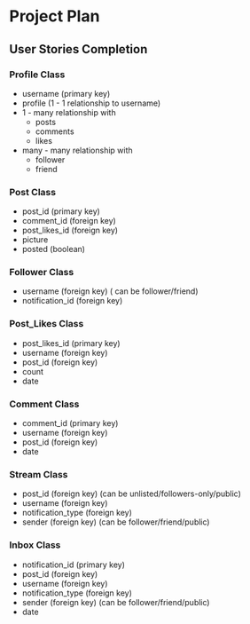 # Project Plan

## User Stories Completion

### Profile Class

* username (primary key)
* profile (1 - 1 relationship to username)
* 1 - many relationship with
  * posts
  * comments
  * likes
* many - many relationship with
  * follower
  * friend

### Post Class

* post_id (primary key)
* comment_id (foreign key)
* post_likes_id (foreign key)
* picture
* posted (boolean)

### Follower Class

* username (foreign key) ( can be follower/friend)
* notification_id (foreign key)

### Post_Likes Class

* post_likes_id (primary key)
* username (foreign key)
* post_id (foreign key)
* count
* date

### Comment Class

* comment_id (primary key)
* username (foreign key)
* post_id (foreign key)
* date

### Stream Class

* post_id (foreign key) (can be unlisted/followers-only/public)
* username (foreign key)
* notification_type (foreign key)
* sender (foreign key) (can be follower/friend/public)

### Inbox Class

* notification_id (primary key)
* post_id (foreign key)
* username (foreign key)
* notification_type (foreign key)
* sender (foreign key) (can be follower/friend/public)
* date
